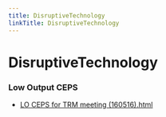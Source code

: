 ```yaml
---
title: DisruptiveTechnology
linkTitle: DisruptiveTechnology
---
```


# DisruptiveTechnology
### Low Output CEPS

- [LO CEPS for TRM meeting (160516).html](Low%20Output%20CEPS/LO%20CEPS%20for%20TRM%20meeting%20%28160516%29.html)

